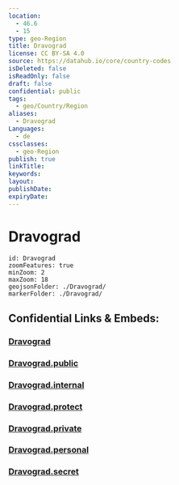 ```yaml
---
location:
  - 46.6
  - 15
type: geo-Region
title: Dravograd
license: CC BY-SA 4.0
source: https://datahub.io/core/country-codes
isDeleted: false
isReadOnly: false
draft: false
confidential: public
tags:
  - geo/Country/Region
aliases:
  - Dravograd
Languages:
  - de
cssclasses:
  - geo-Region
publish: true
linkTitle:
keywords:
layout:
publishDate:
expiryDate:
---
```


# Dravograd

```leaflet
id: Dravograd
zoomFeatures: true 
minZoom: 2 
maxZoom: 18
geojsonFolder: ./Dravograd/
markerFolder: ./Dravograd/
```


## Confidential Links & Embeds: 

### [Dravograd](/_Standards/Earth/Continent/Europe/Europe~Central/Slovenia/Regions~Slovenia/Koroška/counties~Koroška/Dravograd.md) 

### [Dravograd.public](/_public/Earth/Continent/Europe/Europe~Central/Slovenia/Regions~Slovenia/Koroška/counties~Koroška/Dravograd.public.md) 

### [Dravograd.internal](/_internal/Earth/Continent/Europe/Europe~Central/Slovenia/Regions~Slovenia/Koroška/counties~Koroška/Dravograd.internal.md) 

### [Dravograd.protect](/_protect/Earth/Continent/Europe/Europe~Central/Slovenia/Regions~Slovenia/Koroška/counties~Koroška/Dravograd.protect.md) 

### [Dravograd.private](/_private/Earth/Continent/Europe/Europe~Central/Slovenia/Regions~Slovenia/Koroška/counties~Koroška/Dravograd.private.md) 

### [Dravograd.personal](/_personal/Earth/Continent/Europe/Europe~Central/Slovenia/Regions~Slovenia/Koroška/counties~Koroška/Dravograd.personal.md) 

### [Dravograd.secret](/_secret/Earth/Continent/Europe/Europe~Central/Slovenia/Regions~Slovenia/Koroška/counties~Koroška/Dravograd.secret.md)

